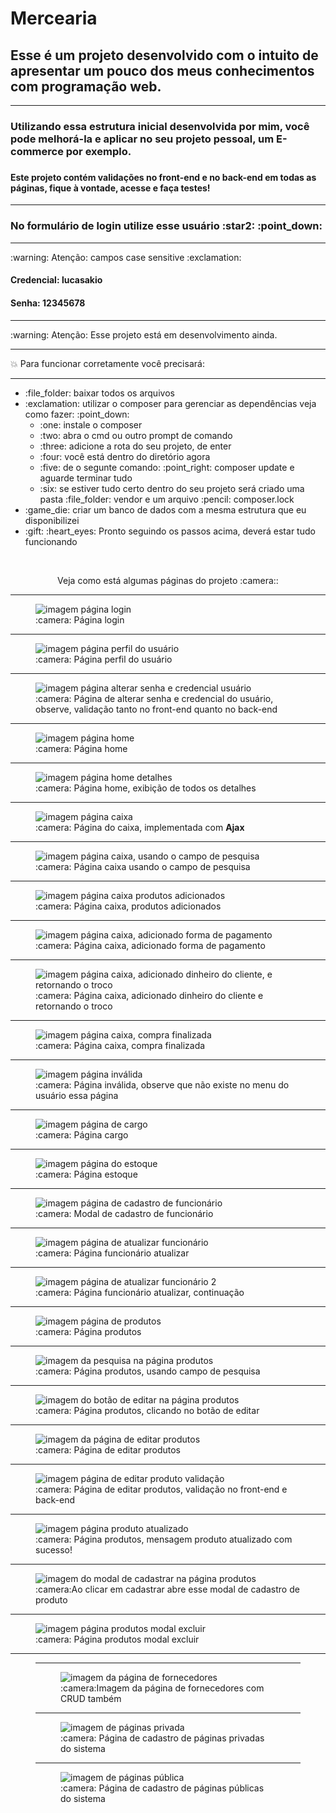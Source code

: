 # Mercearia
<h2>Esse é um projeto desenvolvido com o intuito de apresentar um pouco dos meus conhecimentos com programação web.</h2>
<hr>
<h3>Utilizando essa estrutura inicial desenvolvida por mim, você pode melhorá-la e aplicar no seu projeto pessoal, um E-commerce por exemplo.<h3>
<h4>Este projeto contém validações no front-end e no back-end em todas as páginas, fique à vontade, acesse e faça testes!</h4>
 <hr>
 <h3>No formulário de login utilize esse usuário :star2: :point_down:</h3>
 <hr>
 :warning: Atenção: campos case sensitive :exclamation:
 <h4>Credencial: lucasakio</h4>
 <h4>Senha: 12345678</h4>
 <hr>
 :warning: Atenção: Esse projeto está em desenvolvimento ainda.
<hr>

:boom: Para funcionar corretamente você precisará:
 <hr>
<ul>
    <li>:file_folder: baixar todos os arquivos</li>
    <li>:exclamation: utilizar o composer para gerenciar as dependências veja como fazer: :point_down:
        <ul>
            <li>:one: instale o composer</li>
            <li>:two: abra o cmd ou outro prompt de comando</li>
            <li>:three: adicione a rota do seu projeto, de enter</li>
            <li>:four: você está dentro do diretório agora</li>
            <li>:five: de o segunte comando: :point_right: composer update e aguarde terminar tudo</li>
            <li>:six: se estiver tudo certo dentro do seu projeto será criado uma pasta :file_folder: vendor e um arquivo :pencil: composer.lock</li>
        </ul>
    </li>
    <li>:game_die: criar um banco de dados com a mesma estrutura que eu disponibilizei</li>
    <li>:gift: :heart_eyes: Pronto seguindo os passos acima, deverá estar tudo funcionando</li>
</ul>
 <br>
<p align="center">Veja como está algumas páginas do projeto :camera::</p>
<hr>
<figure>
    <img src="app/Assets/image/projeto/login.png" alt="imagem página login">
    <figcaption>:camera: Página login</figcaption>
</figure>
<hr>
<figure>
    <img src="app/Assets/image/projeto/perfil.png" alt="imagem página perfil do usuário">
    <figcaption>:camera: Página perfil do usuário</figcaption>
</figure>
<hr>
 <figure>
    <img src="app/Assets/image/projeto/alterarSenhaValidacao.png" alt="imagem página alterar senha e credencial usuário">
    <figcaption>:camera: Página de alterar senha e credencial do usuário, observe, validação tanto no front-end quanto no back-end</figcaption>
</figure>
<hr>
 <figure>
    <img src="app/Assets/image/projeto/home.png" alt="imagem página home">
    <figcaption>:camera: Página home</figcaption>
</figure>
<hr>
 <figure>
    <img src="app/Assets/image/projeto/home-detalhes.png" alt="imagem página home detalhes">
    <figcaption>:camera: Página home, exibição de todos os detalhes </figcaption>
</figure>
<hr>
 <figure>
    <img src="app/Assets/image/projeto/caixa-inicial.png" alt="imagem página caixa">
  <figcaption>:camera: Página do caixa, implementada com <b>Ajax</b></figcaption>
</figure>
<hr>
 <figure>
    <img src="app/Assets/image/projeto/caixa-pesquisa.png" alt="imagem página caixa, usando o campo de pesquisa">
    <figcaption>:camera: Página caixa usando o campo de pesquisa</figcaption>
</figure>
<hr>
 <figure>
    <img src="app/Assets/image/projeto/caixa-adicionado.png" alt="imagem página caixa produtos adicionados">
    <figcaption>:camera: Página caixa, produtos adicionados</figcaption>
</figure>
<hr>
 <figure>
    <img src="app/Assets/image/projeto/caixa-pagamento.png" alt="imagem página caixa, adicionado forma de pagamento">
    <figcaption>:camera: Página caixa, adicionado forma de pagamento</figcaption>
</figure>
<hr>
 <figure>
    <img src="app/Assets/image/projeto/caixa-troco.png" alt="imagem página caixa, adicionado dinheiro do cliente, e retornando o troco">
    <figcaption>:camera: Página caixa, adicionado dinheiro do cliente e retornando o troco</figcaption>
</figure>
<hr>
 <figure>
    <img src="app/Assets/image/projeto/caixa-comprafinalizada.png" alt="imagem página caixa, compra finalizada">
    <figcaption>:camera: Página caixa, compra finalizada</figcaption>
</figure>
<hr>
<figure>
    <img src="app/Assets/image/projeto/paginainvalida.png" alt="imagem página inválida">
    <figcaption>:camera: Página inválida, observe que não existe no menu do usuário essa página</figcaption>
</figure>
 <hr>
 <figure>
    <img src="app/Assets/image/projeto/cargo.png" alt="imagem página de cargo">
    <figcaption>:camera: Página cargo</figcaption>
</figure>
 <hr>
 <figure>
    <img src="app/Assets/image/projeto/estoque.png" alt="imagem página do estoque">
    <figcaption>:camera: Página estoque</figcaption>
</figure>
 <hr>
<figure>
    <img src="app/Assets/image/projeto/funcionario-cadastro.png" alt="imagem página de cadastro de funcionário">
    <figcaption>:camera: Modal de cadastro de funcionário</figcaption>
</figure>
 <hr>
 <figure>
    <img src="app/Assets/image/projeto/funcionario-atualizar.png" alt="imagem página de atualizar funcionário">
    <figcaption>:camera: Página funcionário atualizar</figcaption>
</figure>
 <hr>
 <figure>
    <img src="app/Assets/image/projeto/funcionario-atualizar2.png" alt="imagem página de atualizar funcionário 2">
    <figcaption>:camera: Página funcionário atualizar, continuação</figcaption>
</figure>
 <hr>
 <figure>
    <img src="app/Assets/image/projeto/produtos.png" alt="imagem página de produtos">
    <figcaption>:camera: Página produtos</figcaption>
</figure>
 <hr>
<figure>
    <img src="app/Assets/image/projeto/produtos-pesquisa.png" alt="imagem da pesquisa na página produtos">
    <figcaption>:camera: Página produtos, usando campo de pesquisa</figcaption>
</figure>
 <hr>
 <figure>
    <img src="app/Assets/image/projeto/produtos-botao-editar.png" alt="imagem do botão de editar na página produtos">
    <figcaption>:camera: Página produtos, clicando no botão de editar</figcaption>
</figure>
 <hr>
 <figure>
    <img src="app/Assets/image/projeto/produtos-editar.png" alt="imagem da página de editar produtos">
    <figcaption>:camera: Página de editar produtos</figcaption>
</figure>
 <hr>
 <figure>
    <img src="app/Assets/image/projeto/produtos-validacao.png" alt="imagem página de editar produto validação">
    <figcaption>:camera: Página de editar produtos, validação no front-end e back-end </figcaption>
</figure>
 <hr>
 <figure>
    <img src="app/Assets/image/projeto/produto-atualizado.png" alt="imagem página produto atualizado">
    <figcaption>:camera: Página produtos, mensagem produto atualizado com sucesso! </figcaption>
</figure>
 <hr>
 <figure>
    <img src="app/Assets/image/projeto/produtos-cadastrar.png" alt="imagem do modal de cadastrar na página produtos">
    <figcaption>:camera:Ao clicar em cadastrar abre esse modal de cadastro de produto</figcaption>
</figure>
 <hr>
 <figure>
    <img src="app/Assets/image/projeto/produtos-modal-excluir.png" alt="imagem página produtos modal excluir">
    <figcaption>:camera: Página produtos modal excluir</figcaption>
</figure>
 <hr>
 <figure>
<hr>
 <figure>
    <img src="app/Assets/image/projeto/fornecedores.png" alt="imagem da página de fornecedores">
    <figcaption>:camera:Imagem da página de fornecedores com CRUD também</figcaption>
</figure>
 <hr>
  <figure>
    <img src="app/Assets/image/projeto/paginasprivada.png" alt="imagem de páginas privada">
    <figcaption>:camera: Página de cadastro de páginas privadas do sistema </figcaption>
</figure>
 <hr>
  <figure>
    <img src="app/Assets/image/projeto/paginaspublica.png" alt="imagem de páginas pública">
    <figcaption>:camera: Página de cadastro de páginas públicas do sistema </figcaption>
</figure>
 




